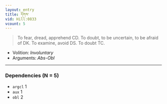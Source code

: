 ```yaml
---
layout: entry
title: དོགས་
vid: Hill:0833
vcount: 5
---
```

> To fear, dread, apprehend CD\. To doubt, to be uncertain, to be afraid of DK\. To examine, avoid DS\. To doubt TC\.

* Volition: _Involuntary_
* Arguments: _Abs-Obl_

---

### Dependencies (N = 5)
* `argcl` 1
* `aux` 1
* `obl` 2
